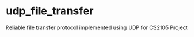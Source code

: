 udp_file_transfer
=================

Reliable file transfer protocol implemented using UDP for CS2105 Project